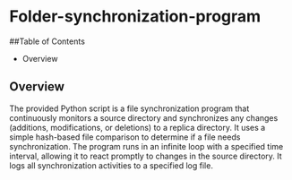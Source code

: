 # Folder-synchronization-program

##Table of Contents
* Overview

## Overview
The provided Python script is a file synchronization program that continuously monitors a source directory and synchronizes any changes (additions, modifications, or deletions) to a replica directory. It uses a simple hash-based file comparison to determine if a file needs synchronization.
The program runs in an infinite loop with a specified time interval, allowing it to react promptly to changes in the source directory. It logs all synchronization activities to a specified log file.

## 
